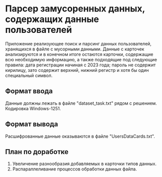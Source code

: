 # Парсер замусоренных данных, содержащих данные пользователей
Приложение реализующее поиск и парсинг данных пользователей, хранящихся в файле с мусорными данными.
Данные с карточек анализируются и в конечном итоге остаются карточки, содержащие всю необходимую информацию, 
а также подходящие под следующие правила: дата регистрации начиная с 2023 года; пароль не содержит кирилицу, 
зато содержит верхний, нижний регистр и хотя бы один специальный символ.
## Формат ввода
Данные должны лежать в файле "dataset_task.txt" рядом с решением.
Кодировка Windows-1251.
## Формат вывода
Расшифрованные данные оказываются в файле "UsersDataCards.txt".
## План по доработке
1. Увеличение разнообразия добавляемых в карточки типов данных.
2. Распараллеливание процессов обработки данных файла.
